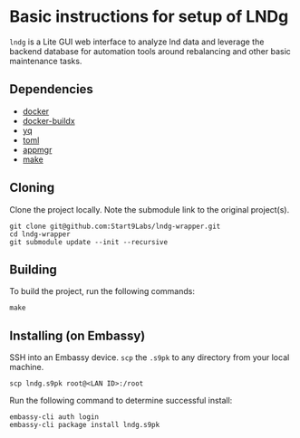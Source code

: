 # Basic instructions for setup of LNDg

`lndg` is a Lite GUI web interface to analyze lnd data and leverage the backend database for automation tools around rebalancing and other basic maintenance tasks. 

## Dependencies

- [docker](https://docs.docker.com/get-docker)
- [docker-buildx](https://docs.docker.com/buildx/working-with-buildx/)
- [yq](https://mikefarah.gitbook.io/yq)
- [toml](https://crates.io/crates/toml-cli)
- [appmgr](https://github.com/Start9Labs/appmgr)
- [make](https://www.gnu.org/software/make/)

## Cloning

Clone the project locally. Note the submodule link to the original project(s). 

```
git clone git@github.com:Start9Labs/lndg-wrapper.git
cd lndg-wrapper
git submodule update --init --recursive 
```

## Building

To build the project, run the following commands:

```
make
```

## Installing (on Embassy)

SSH into an Embassy device.
`scp` the `.s9pk` to any directory from your local machine.

```
scp lndg.s9pk root@<LAN ID>:/root
```

Run the following command to determine successful install:

```
embassy-cli auth login
embassy-cli package install lndg.s9pk
```
